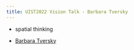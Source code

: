 ```yaml
---
title: UIST2022 Vision Talk - Barbara Tversky
---
```


* spatial thinking

* [Barbara Tversky](Barbara%20Tversky.md)
